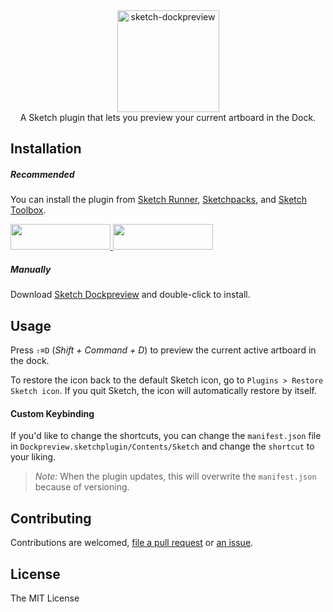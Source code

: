 <div align="center">
  <img alt="sketch-dockpreview" src="https://cldup.com/rOmLgFca_c.png" height="163px" />
</div>

<div align="center">
  A Sketch plugin that lets you preview your current artboard in the Dock.
</div>

## Installation

##### Recommended

You can install the plugin from [Sketch Runner](http://sketchrunner.com), [Sketchpacks](https://sketchpacks.com), and [Sketch Toolbox](http://sketchtoolbox.com).

<a href="http://bit.ly/SketchRunnerWebsite">
  <img width="160" height="41" src="http://bit.ly/RunnerBadgeBlue">
</a>
<a href="https://sketchpacks.com/fnky/sketch-dockpreview/install">
  <img width="160" height="41" src="http://sketchpacks-com.s3.amazonaws.com/assets/badges/sketchpacks-badge-install.png">
</a>


##### Manually

Download [Sketch Dockpreview](https://github.com/fnky/sketch-dockpreview/archive/master.zip) and double-click to install.

## Usage

Press `⇧⌘D` (*Shift + Command + D*) to preview the current active artboard in the dock.

To restore the icon back to the default Sketch icon, go to `Plugins > Restore Sketch icon`. If you quit Sketch, the icon will automatically restore by itself.

#### Custom Keybinding

If you'd like to change the shortcuts, you can change the `manifest.json` file in `Dockpreview.sketchplugin/Contents/Sketch` and change the `shortcut` to your liking.

> *Note:* When the plugin updates, this will overwrite the `manifest.json` because of versioning.

## Contributing

Contributions are welcomed, [file a pull request](https://github.com/fnky/sketch-dockpreview/issues) or [an issue](https://github.com/fnky/sketch-dockpreview/pulls).

## License

The MIT License
